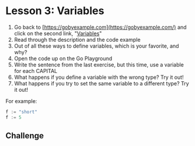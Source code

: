 # Lesson 3: Variables

1. Go back to [https://gobyexample.com](https://gobyexample.com/) and click on the second link, "[Variables](https://gobyexample.com/variables)"
2. Read through the description and the code example
3. Out of all these ways to define variables, which is your favorite, and why?
4. Open the code up on the Go Playground
5. Write the sentence from the last exercise, but this time, use a variable for each CAPITAL
6. What happens if you define a variable with the wrong type? Try it out! 
7. What happens if you try to set the same variable to a different type? Try it out!

For example:

```go
f := "short"
f := 5
```

## Challenge



